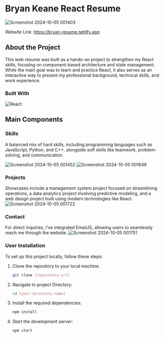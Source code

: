 # Bryan Keane React Resume
![Screenshot 2024-10-05 001403](https://github.com/user-attachments/assets/a0f295b4-68f6-4245-adfe-1d7d58e3e8ad)

Website Link:
https://bryan-resume.netlify.app

## About the Project
This web resume was built as a hands-on project to strengthen my React skills, focusing on component-based architecture and state management. While the main goal was to learn and practice React, it also serves as an interactive way to present my professional background, technical skills, and work experience.

### Built With
![React](https://img.shields.io/badge/react-%2320232a.svg?style=for-the-badge&logo=react&logoColor=%2361DAFB)

## Main Components
### Skills
A balanced mix of hard skills, including programming languages such as JavaScript, Python, and C++, alongside soft skills like teamwork, problem-solving, and communication.

![Screenshot 2024-10-05 001452](https://github.com/user-attachments/assets/4b06b7b9-f5f0-40e5-bd6e-1249e938507d)
![Screenshot 2024-10-05 001648](https://github.com/user-attachments/assets/6a34437c-3ec5-43e6-9cce-856bf22ba30a)

### Projects
Showcases include a management system project focused on streamlining operations, a data analytics project involving predictive modeling, and a web design project built using modern technologies like React.
![Screenshot 2024-10-05 001722](https://github.com/user-attachments/assets/1fa30602-c71f-4733-bd25-5c53ea1c8d91)

### Contact
For direct inquiries, I’ve integrated EmailJS, allowing users to seamlessly reach me through the website.
![Screenshot 2024-10-05 001751](https://github.com/user-attachments/assets/4abc6344-bf4f-4e63-8323-e244d7dacaae)

### User Installation

To set up this project locally, follow these steps:

1. Clone the repository to your local machine.
   ```bash
   git clone [repository-url]
2. Navigate to project Directory:
   ```bash
   cd [your-directory-name]
4. Install the required dependencies:
   ```bash
   npm install
6. Start the development server:
   ```bash
   npm start
